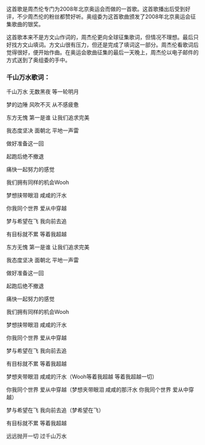 

这首歌是周杰伦专门为2008年北京奥运会而做的一首歌。这首歌播出后受到好评，不少周杰伦的粉丝都赞好听。奥组委为这首歌曲颁发了2008年北京奥运会征集歌曲的银奖。

这首歌本来不是方文山作词的，周杰伦更向全球征集歌词，但情况不理想。最后只好找方文山填词。方文山很有压力，但还是完成了填词这一部分。周杰伦看歌词后觉得很好，便开始作曲。在奥运会歌曲征集的最后一天晚上，周杰伦以电子邮件的方式送到了奥组委的手中。

### 千山万水歌词：

千山万水 无数黑夜 等一轮明月

梦的边陲 风吹不灭 从不感疲惫

东方无愧 第一是谁 让我们追求完美

我态度坚决 面朝北 平地一声雷

做好准备这一回

起跑后绝不撤退

痛快一起努力的感觉

我们拥有同样的机会Wooh

梦想挟带眼泪 咸咸的汗水

你我同个世界 爱从中穿越

梦与希望在飞 我向前去追

有目标就不累 等着我超越

东方无愧 第一是谁 让我们追求完美

我态度坚决 面朝北 平地一声雷

做好准备这一回

起跑后绝不撤退

痛快一起努力的感觉

我们拥有同样的机会Wooh

梦想挟带眼泪 咸咸的汗水

你我同个世界 爱从中穿越

梦与希望在飞 我向前去追

有目标就不累 等着我超越

梦想夹带眼泪 咸咸的汗水（Wooh等着我超越 等着我超越一切）

你我同个世界 爱从中穿越（梦想夹带眼泪 咸咸的那汗水 你我同个世界 爱从中穿越）

梦与希望在飞 我向前去追（梦希望在飞）

有目标就不累 等着我超越

远远抛开一切 过千山万水

